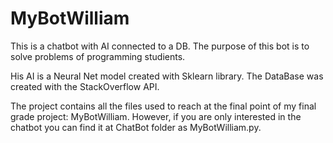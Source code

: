 # MyBotWilliam
This is a chatbot with AI connected to a DB. The purpose of this bot is to solve problems of programming studients.

His AI is a Neural Net model created with Sklearn library. The DataBase was created with the StackOverflow API.

The project contains all the files used to reach at the final point of my final grade project: MyBotWilliam. However, if you are only interested in the chatbot you can find it at ChatBot folder as MyBotWilliam.py.
 
